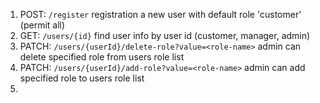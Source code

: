 1. POST: `/register` registration a new user with default role 'customer'  (permit all)
2. GET: `/users/{id}` find user info by user id (customer, manager, admin)
3. PATCH: `/users/{userId}/delete-role?value=<role-name>` admin can delete specified role from users role list
4. PATCH: `/users/{userId}/add-role?value=<role-name>` admin can add specified role to users role list
5. 